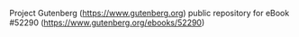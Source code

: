 Project Gutenberg (https://www.gutenberg.org) public repository for
eBook #52290 (https://www.gutenberg.org/ebooks/52290)
